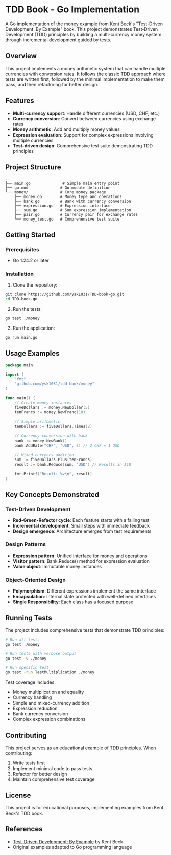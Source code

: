# TDD Book - Go Implementation

A Go implementation of the money example from Kent Beck's "Test-Driven Development: By Example" book. This project demonstrates Test-Driven Development (TDD) principles by building a multi-currency money system through incremental development guided by tests.

## Overview

This project implements a money arithmetic system that can handle multiple currencies with conversion rates. It follows the classic TDD approach where tests are written first, followed by the minimal implementation to make them pass, and then refactoring for better design.

## Features

- **Multi-currency support**: Handle different currencies (USD, CHF, etc.)
- **Currency conversion**: Convert between currencies using exchange rates
- **Money arithmetic**: Add and multiply money values
- **Expression evaluation**: Support for complex expressions involving multiple currencies
- **Test-driven design**: Comprehensive test suite demonstrating TDD principles

## Project Structure

```
.
├── main.go              # Simple main entry point
├── go.mod              # Go module definition
└── money/              # Core money package
    ├── money.go        # Money type and operations
    ├── bank.go         # Bank with currency conversion
    ├── expression.go   # Expression interface
    ├── sum.go          # Sum expression implementation
    ├── pair.go         # Currency pair for exchange rates
    └── money_test.go   # Comprehensive test suite
```

## Getting Started

### Prerequisites

- Go 1.24.2 or later

### Installation

1. Clone the repository:
```bash
git clone https://github.com/ysk1031/TDD-book-go.git
cd TDD-book-go
```

2. Run the tests:
```bash
go test ./money
```

3. Run the application:
```bash
go run main.go
```

## Usage Examples

```go
package main

import (
    "fmt"
    "github.com/ysk1031/tdd-book/money"
)

func main() {
    // Create money instances
    fiveDollars := money.NewDollar(5)
    tenFrancs := money.NewFranc(10)
    
    // Simple arithmetic
    tenDollars := fiveDollars.Times(2)
    
    // Currency conversion with bank
    bank := money.NewBank()
    bank.AddRate("CHF", "USD", 2) // 2 CHF = 1 USD
    
    // Mixed currency addition
    sum := fiveDollars.Plus(tenFrancs)
    result := bank.Reduce(sum, "USD") // Results in $10
    
    fmt.Printf("Result: %v\n", result)
}
```

## Key Concepts Demonstrated

### Test-Driven Development
- **Red-Green-Refactor cycle**: Each feature starts with a failing test
- **Incremental development**: Small steps with immediate feedback
- **Design emergence**: Architecture emerges from test requirements

### Design Patterns
- **Expression pattern**: Unified interface for money and operations
- **Visitor pattern**: Bank.Reduce() method for expression evaluation
- **Value object**: Immutable money instances

### Object-Oriented Design
- **Polymorphism**: Different expressions implement the same interface
- **Encapsulation**: Internal state protected with well-defined interfaces
- **Single Responsibility**: Each class has a focused purpose

## Running Tests

The project includes comprehensive tests that demonstrate TDD principles:

```bash
# Run all tests
go test ./money

# Run tests with verbose output
go test -v ./money

# Run specific test
go test -run TestMultiplication ./money
```

Test coverage includes:
- Money multiplication and equality
- Currency handling
- Simple and mixed-currency addition
- Expression reduction
- Bank currency conversion
- Complex expression combinations

## Contributing

This project serves as an educational example of TDD principles. When contributing:

1. Write tests first
2. Implement minimal code to pass tests
3. Refactor for better design
4. Maintain comprehensive test coverage

## License

This project is for educational purposes, implementing examples from Kent Beck's TDD book.

## References

- [Test-Driven Development: By Example](https://www.amazon.com/Test-Driven-Development-Kent-Beck/dp/0321146530) by Kent Beck
- Original examples adapted to Go programming language